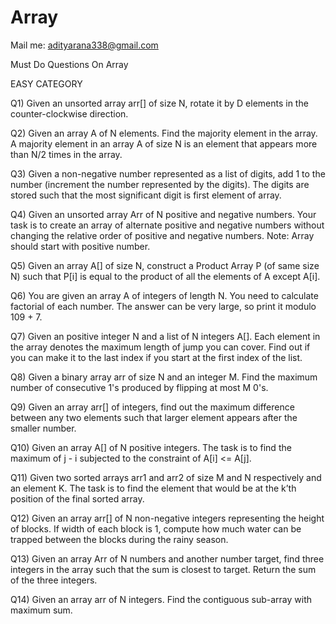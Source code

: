 # Array
Mail me: adityarana338@gmail.com 

Must Do Questions On Array

EASY CATEGORY 

Q1) Given an unsorted array arr[] of size N, rotate it by D elements in the counter-clockwise direction. 

Q2) Given an array A of N elements. Find the majority element in the array. A majority element in an array A of size N is an element that appears more than N/2 times in the array.

Q3) Given a non-negative number represented as a list of digits, add 1 to the number (increment the number represented by the digits). The digits are stored such that the most significant digit is first element of array.

Q4) Given an unsorted array Arr of N positive and negative numbers. Your task is to create an array of alternate positive and negative numbers without changing the relative order of positive and negative numbers. Note: Array should start with positive number.

Q5) Given an array A[] of size N, construct a Product Array P (of same size N) such that P[i] is equal to the product of all the elements of A except A[i].

Q6) You are given an array A of integers of length N. You need to calculate factorial of each number. The answer can be very large, so print it modulo 109 + 7.

Q7) Given an positive integer N and a list of N integers A[]. Each element in the array denotes the maximum length of jump you can cover. Find out if you can make it to the last index if you start at the first index of the list.
 
Q8) Given a binary array arr of size N and an integer M. Find the maximum number of consecutive 1's produced by flipping at most M 0's.

Q9)  Given an array arr[] of integers, find out the maximum difference between any two elements such that larger element appears after the smaller number. 

Q10) Given an array A[] of N positive integers. The task is to find the maximum of j - i subjected to the constraint of A[i] <= A[j].

Q11) Given two sorted arrays arr1 and arr2 of size M and N respectively and an element K. The task is to find the element that would be at the k’th position of the final sorted array.

Q12) Given an array arr[] of N non-negative integers representing the height of blocks. If width of each block is 1, compute how much water can be trapped between the blocks during the rainy season. 

Q13) Given an array Arr of N numbers and another number target, find three integers in the array such that the sum is closest to target. Return the sum of the three integers.

Q14) Given an array arr of N integers. Find the contiguous sub-array with maximum sum.
